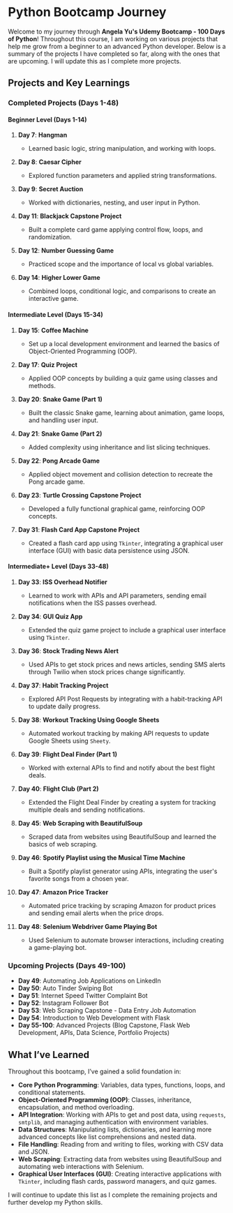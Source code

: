 # Python Bootcamp Journey

Welcome to my journey through **Angela Yu's Udemy Bootcamp - 100 Days of Python**! Throughout this course, I am working on various projects that help me grow from a beginner to an advanced Python developer. Below is a summary of the projects I have completed so far, along with the ones that are upcoming. I will update this as I complete more projects.

## Projects and Key Learnings

### Completed Projects (Days 1-48)

#### Beginner Level (Days 1-14)

1. **Day 7**: **Hangman**

   - Learned basic logic, string manipulation, and working with loops.

2. **Day 8**: **Caesar Cipher**

   - Explored function parameters and applied string transformations.

3. **Day 9**: **Secret Auction**

   - Worked with dictionaries, nesting, and user input in Python.

4. **Day 11**: **Blackjack Capstone Project**

   - Built a complete card game applying control flow, loops, and randomization.

5. **Day 12**: **Number Guessing Game**

   - Practiced scope and the importance of local vs global variables.

6. **Day 14**: **Higher Lower Game**
   - Combined loops, conditional logic, and comparisons to create an interactive game.

#### Intermediate Level (Days 15-34)

1. **Day 15**: **Coffee Machine**

   - Set up a local development environment and learned the basics of Object-Oriented Programming (OOP).

2. **Day 17**: **Quiz Project**

   - Applied OOP concepts by building a quiz game using classes and methods.

3. **Day 20**: **Snake Game (Part 1)**

   - Built the classic Snake game, learning about animation, game loops, and handling user input.

4. **Day 21**: **Snake Game (Part 2)**

   - Added complexity using inheritance and list slicing techniques.

5. **Day 22**: **Pong Arcade Game**

   - Applied object movement and collision detection to recreate the Pong arcade game.

6. **Day 23**: **Turtle Crossing Capstone Project**

   - Developed a fully functional graphical game, reinforcing OOP concepts.

7. **Day 31**: **Flash Card App Capstone Project**
   - Created a flash card app using `Tkinter`, integrating a graphical user interface (GUI) with basic data persistence using JSON.

#### Intermediate+ Level (Days 33-48)

1. **Day 33**: **ISS Overhead Notifier**

   - Learned to work with APIs and API parameters, sending email notifications when the ISS passes overhead.

2. **Day 34**: **GUI Quiz App**

   - Extended the quiz game project to include a graphical user interface using `Tkinter`.

3. **Day 36**: **Stock Trading News Alert**

   - Used APIs to get stock prices and news articles, sending SMS alerts through Twilio when stock prices change significantly.

4. **Day 37**: **Habit Tracking Project**

   - Explored API Post Requests by integrating with a habit-tracking API to update daily progress.

5. **Day 38**: **Workout Tracking Using Google Sheets**

   - Automated workout tracking by making API requests to update Google Sheets using `Sheety`.

6. **Day 39**: **Flight Deal Finder (Part 1)**

   - Worked with external APIs to find and notify about the best flight deals.

7. **Day 40**: **Flight Club (Part 2)**

   - Extended the Flight Deal Finder by creating a system for tracking multiple deals and sending notifications.

8. **Day 45**: **Web Scraping with BeautifulSoup**

   - Scraped data from websites using BeautifulSoup and learned the basics of web scraping.

9. **Day 46**: **Spotify Playlist using the Musical Time Machine**

   - Built a Spotify playlist generator using APIs, integrating the user's favorite songs from a chosen year.

10. **Day 47**: **Amazon Price Tracker**

    - Automated price tracking by scraping Amazon for product prices and sending email alerts when the price drops.

11. **Day 48**: **Selenium Webdriver Game Playing Bot**
    - Used Selenium to automate browser interactions, including creating a game-playing bot.

### Upcoming Projects (Days 49-100)

- **Day 49**: Automating Job Applications on LinkedIn
- **Day 50**: Auto Tinder Swiping Bot
- **Day 51**: Internet Speed Twitter Complaint Bot
- **Day 52**: Instagram Follower Bot
- **Day 53**: Web Scraping Capstone - Data Entry Job Automation
- **Day 54**: Introduction to Web Development with Flask
- **Day 55-100**: Advanced Projects (Blog Capstone, Flask Web Development, APIs, Data Science, Portfolio Projects)

## What I’ve Learned

Throughout this bootcamp, I’ve gained a solid foundation in:

- **Core Python Programming**: Variables, data types, functions, loops, and conditional statements.
- **Object-Oriented Programming (OOP)**: Classes, inheritance, encapsulation, and method overloading.
- **API Integration**: Working with APIs to get and post data, using `requests`, `smtplib`, and managing authentication with environment variables.
- **Data Structures**: Manipulating lists, dictionaries, and learning more advanced concepts like list comprehensions and nested data.
- **File Handling**: Reading from and writing to files, working with CSV data and JSON.
- **Web Scraping**: Extracting data from websites using BeautifulSoup and automating web interactions with Selenium.
- **Graphical User Interfaces (GUI)**: Creating interactive applications with `Tkinter`, including flash cards, password managers, and quiz games.

I will continue to update this list as I complete the remaining projects and further develop my Python skills.
